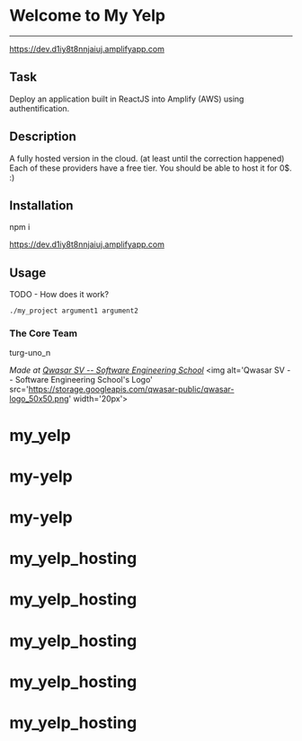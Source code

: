 # Welcome to My Yelp
***
https://dev.d1iy8t8nnjaiuj.amplifyapp.com


## Task
Deploy an application built in ReactJS into Amplify (AWS) using authentification.


## Description
A fully hosted version in the cloud. (at least until the correction happened)
Each of these providers have a free tier. You should be able to host it for 0$. :)

## Installation
npm i

https://dev.d1iy8t8nnjaiuj.amplifyapp.com


## Usage
TODO - How does it work?
```
./my_project argument1 argument2
```

### The Core Team

turg-uno_n

<span><i>Made at <a href='https://qwasar.io'>Qwasar SV -- Software Engineering School</a></i></span>
<span><img alt='Qwasar SV -- Software Engineering School's Logo' src='https://storage.googleapis.com/qwasar-public/qwasar-logo_50x50.png' width='20px'></span>
# my_yelp
# my-yelp
# my-yelp
# my_yelp_hosting
# my_yelp_hosting
# my_yelp_hosting
# my_yelp_hosting
# my_yelp_hosting
